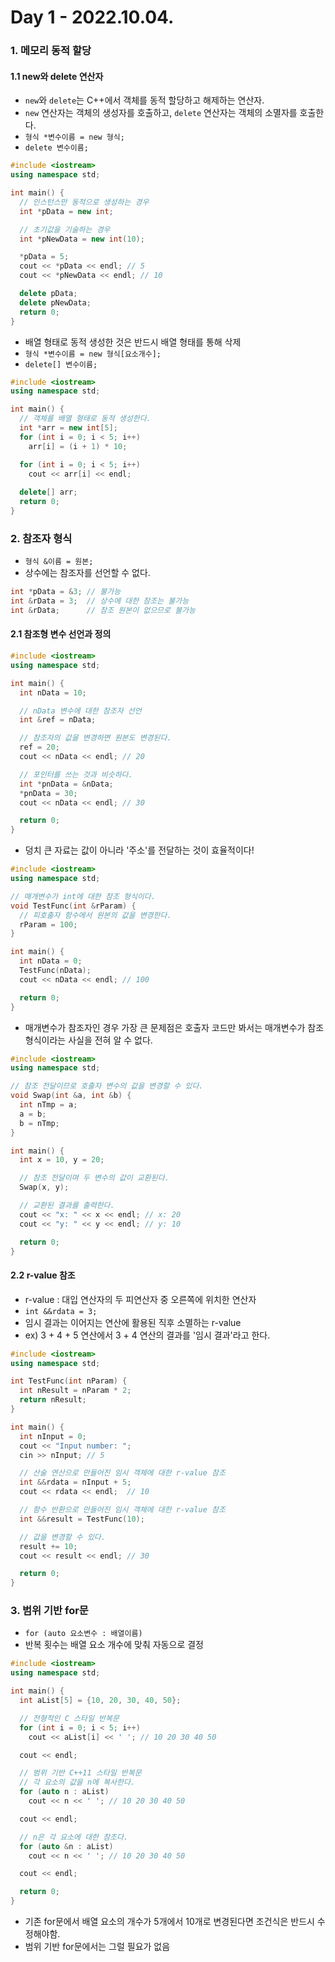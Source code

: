 # Day 1 - 2022.10.04.

### 1. 메모리 동적 할당

#### 1.1 new와 delete 연산자
- `new`와 `delete`는 C++에서 객체를 동적 할당하고 해제하는 연산자.
- `new` 연산자는 객체의 생성자를 호출하고, `delete` 연산자는 객체의 소멸자를 호출한다.
- `형식 *변수이름 = new 형식;`
- `delete 변수이름;`
```c++
#include <iostream>
using namespace std;

int main() {
  // 인스턴스만 동적으로 생성하는 경우
  int *pData = new int;

  // 초기값을 기술하는 경우
  int *pNewData = new int(10);

  *pData = 5;
  cout << *pData << endl; // 5
  cout << *pNewData << endl; // 10

  delete pData;
  delete pNewData;
  return 0;
}
```
- 배열 형태로 동적 생성한 것은 반드시 배열 형태를 통해 삭제
- `형식 *변수이름 = new 형식[요소개수];`
- `delete[] 변수이름;`
```c++
#include <iostream>
using namespace std;

int main() {
  // 객체를 배열 형태로 동적 생성한다.
  int *arr = new int[5];
  for (int i = 0; i < 5; i++)
    arr[i] = (i + 1) * 10;

  for (int i = 0; i < 5; i++)
    cout << arr[i] << endl;
  
  delete[] arr;
  return 0;
}
```

### 2. 참조자 형식
- `형식 &이름 = 원본;`
- 상수에는 참조자를 선언할 수 없다.
```c++
int *pData = &3; // 불가능
int &rData = 3;  // 상수에 대한 참조는 불가능
int &rData;      // 참조 원본이 없으므로 불가능
```

#### 2.1 참조형 변수 선언과 정의
```c++
#include <iostream>
using namespace std;

int main() {
  int nData = 10;

  // nData 변수에 대한 참조자 선언
  int &ref = nData;

  // 참조자의 값을 변경하면 원본도 변경된다.
  ref = 20;
  cout << nData << endl; // 20

  // 포인터를 쓰는 것과 비슷하다.
  int *pnData = &nData;
  *pnData = 30;
  cout << nData << endl; // 30

  return 0;
}
```
- 덩치 큰 자료는 값이 아니라 '주소'를 전달하는 것이 효율적이다!

```c++
#include <iostream>
using namespace std;

// 매개변수가 int에 대한 참조 형식이다.
void TestFunc(int &rParam) {
  // 피호출자 함수에서 원본의 값을 변경한다.
  rParam = 100;
}

int main() {
  int nData = 0;
  TestFunc(nData);
  cout << nData << endl; // 100

  return 0;
}
```
- 매개변수가 참조자인 경우 가장 큰 문제점은 호출자 코드만 봐서는 매개변수가 참조 형식이라는 사실을 전혀 알 수 없다.

```c++
#include <iostream>
using namespace std;

// 참조 전달이므로 호출자 변수의 값을 변경할 수 있다.
void Swap(int &a, int &b) {
  int nTmp = a;
  a = b;
  b = nTmp;
}

int main() {
  int x = 10, y = 20;

  // 참조 전달이며 두 변수의 값이 교환된다.
  Swap(x, y);

  // 교환된 결과를 출력한다.
  cout << "x: " << x << endl; // x: 20
  cout << "y: " << y << endl; // y: 10

  return 0;
}
```

#### 2.2 r-value 참조
- r-value : 대입 연산자의 두 피연산자 중 오른쪽에 위치한 연산자
- `int &&rdata = 3;`
- 임시 결과는 이어지는 연산에 활용된 직후 소멸하는 r-value
- ex) 3 + 4 + 5 연산에서 3 + 4 연산의 결과를 '임시 결과'라고 한다.

```c++
#include <iostream>
using namespace std;

int TestFunc(int nParam) {
  int nResult = nParam * 2;
  return nResult;
}

int main() {
  int nInput = 0;
  cout << "Input number: ";
  cin >> nInput; // 5

  // 산술 연산으로 만들어진 임시 객체에 대한 r-value 참조
  int &&rdata = nInput + 5;
  cout << rdata << endl;  // 10

  // 함수 반환으로 만들어진 임시 객체에 대한 r-value 참조
  int &&result = TestFunc(10);

  // 값을 변경할 수 있다.
  result += 10;
  cout << result << endl; // 30

  return 0;
}
```

### 3. 범위 기반 for문
- `for (auto 요소변수 : 배열이름)`
- 반복 횟수는 배열 요소 개수에 맞춰 자동으로 결정

```c++
#include <iostream>
using namespace std;

int main() {
  int aList[5] = {10, 20, 30, 40, 50};

  // 전형적인 C 스타일 반복문
  for (int i = 0; i < 5; i++)
    cout << aList[i] << ' '; // 10 20 30 40 50

  cout << endl;

  // 범위 기반 C++11 스타일 반복문
  // 각 요소의 값을 n에 복사한다.
  for (auto n : aList)
    cout << n << ' '; // 10 20 30 40 50

  cout << endl;

  // n은 각 요소에 대한 참조다.
  for (auto &n : aList)
    cout << n << ' '; // 10 20 30 40 50

  cout << endl;

  return 0;
}
```
- 기존 for문에서 배열 요소의 개수가 5개에서 10개로 변경된다면 조건식은 반드시 수정해야함.
- 범위 기반 for문에서는 그럴 필요가 없음